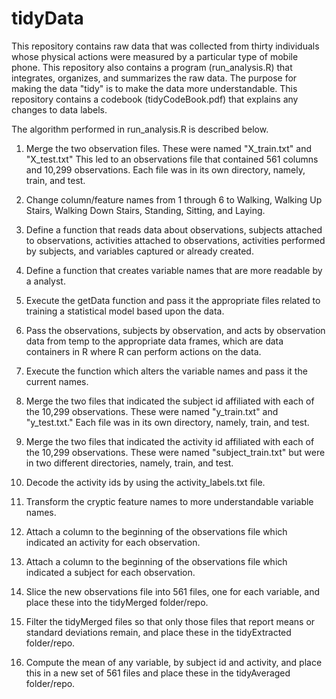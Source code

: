 tidyData
========

This repository contains raw data that was collected from thirty individuals whose physical actions were measured by a particular type of mobile phone. This repository also contains a program (run_analysis.R) that integrates, organizes, and summarizes the raw data. The purpose for making the data "tidy" is to make the data more understandable. This repository contains a codebook (tidyCodeBook.pdf) that explains any changes to data labels. 

The algorithm performed in run_analysis.R is described below.

1. Merge the two observation files. These were named "X_train.txt" and "X_test.txt" This led to an observations file that contained 561 columns and 10,299 observations. Each file was in its own directory, namely, train, and test.

2. Change column/feature names from 1 through 6 to Walking, Walking Up Stairs, Walking Down Stairs, Standing, Sitting, and Laying.

3. Define a function that reads data about observations, subjects attached to observations, activities attached to observations,
activities performed by subjects, and variables captured or already created.

4. Define a function that creates variable names that are more readable by a analyst.

5. Execute the getData function and pass it the appropriate files related to training a statistical model based upon the data.

6. Pass the observations, subjects by observation, and acts by observation data from temp to the appropriate data frames, which are data containers in R where R can perform actions on the data.

7. Execute the function which alters the variable names and pass it the current names.

8. Merge the two files that indicated the subject id affiliated with each of the 10,299 observations. These were named "y_train.txt" and "y_test.txt." Each file was in its own directory, namely, train, and test.

9. Merge the two files that indicated the activity id affiliated with each of the 10,299 observations. These were named "subject_train.txt" but were in two different directories, namely, train, and test.

10. Decode the activity ids by using the activity_labels.txt file.

11. Transform the cryptic feature names to more understandable variable names.

12. Attach a column to the beginning of the observations file which indicated an activity for each observation.

13. Attach a column to the beginning of the observations file which indicated a subject for each observation.

14. Slice the new observations file into 561 files, one for each variable, and place these into the tidyMerged folder/repo.

15. Filter the tidyMerged files so that only those files that report means or standard deviations remain, and place these in the tidyExtracted folder/repo.

16. Compute the mean of any variable, by subject id and activity, and place this in a new set of 561 files and place these in the tidyAveraged folder/repo.

